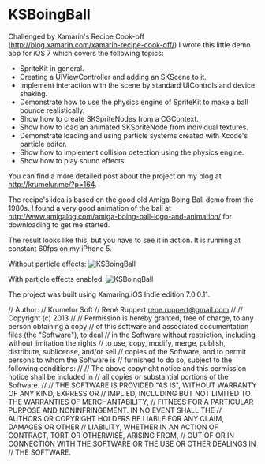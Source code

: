 KSBoingBall
===========

Challenged by Xamarin's Recipe Cook-off (http://blog.xamarin.com/xamarin-recipe-cook-off/)
I wrote this little demo app for iOS 7 which covers the following topics:

 * SpriteKit in general.
 * Creating a UIViewController and adding an SKScene to it.
 * Implement interaction with the scene by standard UIControls and device shaking.
 * Demonstrate how to use the physics engine of SpriteKit to make a ball bounce realistically.
 * Show how to create SKSpriteNodes from a CGContext.
 * Show how to load an animated SKSpriteNode from individual textures.
 * Demonstrate loading and using particle systems created with Xcode's particle editor.
 * Show how to implement collision detection using the physics engine.
 * Show how to play sound effects.

You can find a more detailed post about the project on my blog at http://krumelur.me/?p=164.

The recipe's idea is based on the good old Amiga Boing Ball demo from the 1980s.
I found a very good animation of the ball at http://www.amigalog.com/amiga-boing-ball-logo-and-animation/ for downloading to get me started. 

The result looks like this, but you have to see it in action. It is running at constant 60fps on my iPhone 5.

Without particle effects:
![KSBoingBall](https://raw.github.com/Krumelur/KSBoingBall/master/screenshot/screenshot1.png)

With particle effects enabled:
![KSBoingBall](https://raw.github.com/Krumelur/KSBoingBall/master/screenshot/screenshot2.png)

The project was built using Xamaring.iOS Indie edition 7.0.0.11.

// Author:
//       Krumelur Soft
//       René Ruppert <rene.ruppert@gmail.com>
//
// Copyright (c) 2013 
//
// Permission is hereby granted, free of charge, to any person obtaining a copy
// of this software and associated documentation files (the "Software"), to deal
// in the Software without restriction, including without limitation the rights
// to use, copy, modify, merge, publish, distribute, sublicense, and/or sell
// copies of the Software, and to permit persons to whom the Software is
// furnished to do so, subject to the following conditions:
//
// The above copyright notice and this permission notice shall be included in
// all copies or substantial portions of the Software.
//
// THE SOFTWARE IS PROVIDED "AS IS", WITHOUT WARRANTY OF ANY KIND, EXPRESS OR
// IMPLIED, INCLUDING BUT NOT LIMITED TO THE WARRANTIES OF MERCHANTABILITY,
// FITNESS FOR A PARTICULAR PURPOSE AND NONINFRINGEMENT. IN NO EVENT SHALL THE
// AUTHORS OR COPYRIGHT HOLDERS BE LIABLE FOR ANY CLAIM, DAMAGES OR OTHER
// LIABILITY, WHETHER IN AN ACTION OF CONTRACT, TORT OR OTHERWISE, ARISING FROM,
// OUT OF OR IN CONNECTION WITH THE SOFTWARE OR THE USE OR OTHER DEALINGS IN
// THE SOFTWARE.